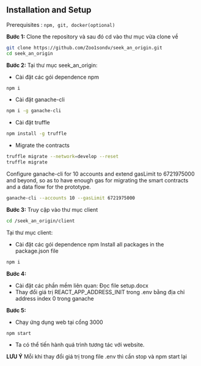 
## Installation and Setup
Prerequisites : `npm, git, docker(optional)`

**Bước 1:**
Clone the repository và sau đó cd vào thư mục vừa clone về
```Bash
git clone https://github.com/Zoo1sondv/seek_an_origin.git
cd seek_an_origin
```

**Bước 2:**
Tại thư mục seek_an_origin:
- Cài đặt các gói dependence npm
```Bash 
npm i 
```
- Cài đặt ganache-cli
```Bash
npm i -g ganache-cli
```
- Cài đặt truffle
```Bash
npm install -g truffle
```

- Migrate the contracts
```Bash
truffle migrate --network=develop --reset
truffle migrate
```

Configure ganache-cli for 10 accounts and extend gasLimit to 6721975000 and beyond, so as to have enough gas for migrating the smart contracts and a data flow for the prototype.  
```Bash
ganache-cli --accounts 10 --gasLimit 6721975000
```

**Bước 3:**
Truy cập vào thư mục client
```Bash
cd /seek_an_origin/client
```

Tại thư mục client:
- Cài đặt các gói dependence npm
Install all packages in the package.json file
```Bash
npm i
```




**Bước 4:**
- Cài đặt các phần mềm liên quan: Đọc file setup.docx
- Thay đổi giá trị REACT_APP_ADDRESS_INIT trong .env bằng địa chỉ address index 0 trong ganache

**Bước 5:**
- Chạy ứng dụng web tại cổng 3000
```Bash
npm start
```

- Ta có thể tiến hành quá trình tương tác với website.


**LƯU Ý**
Mỗi khi thay đổi giá trị trong file .env thì cần stop và npm start lại

